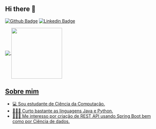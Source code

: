 ## Hi there 👋

[![Github Badge](https://img.shields.io/badge/-Github-000?style=flat-square&logo=Github&logoColor=white&link=https://github.com/Brunu26)](https://github.com/Brunu26)
[![Linkedin Badge](https://img.shields.io/badge/-LinkedIn-blue?style=flat-square&logo=Linkedin&logoColor=white&link=https://www.linkedin.com/in/bruno-ara%C3%BAjo-344b3619b/)](https://www.linkedin.com/in/bruno-ara%C3%BAjo-344b3619b/)

<a href="https://github.com/anuraghazra/github-readme-stats">
    <img
      align="center"
      src="https://github-readme-stats.vercel.app/api/top-langs/?username=Brunu26&layout=compact"
    />
<a href="https://github.com/anuraghazra/github-readme-stats">
    <img
      align="center"
      height="165"
      src="https://github-readme-stats.vercel.app/api?username=Brunu26&count_private=true&show_icons=true&custom_title=Github%20Status&hide=issues"
    />


## Sobre mim
- 💻 Sou estudante de Ciência da Computação.
- 👨🏼‍🏫 Curto bastante as linguagens Java e Python.
- 👨🏼‍🏫 Me interesso por criação de REST API usando Spring Boot bem como por Ciência de dados.







